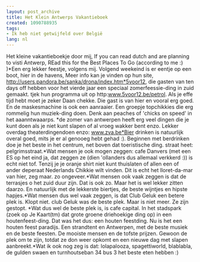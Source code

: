 ```yaml
---
layout: post_archive
title: Het Klein Antwerps Vakantieboek
created: 1090788935
tags:
- Ik heb niet getwijfeld over België
lang: nl
---
```

Het kleine vakantieboekje door mij, If you can read dutch and are planning to visti Antwerp, REad this for the Best Places To Go (according to me :) )<!--break-->*Een erg lekker feestje, volgens mij. Volgend weekeind is er eentje op een boot, hier in de havens, Meer info kan je vinden op hun site, http://users.pandora.be/sanka/drona/index.htm*5voor12, die gasten van ten days off hebben voor het vierde jaar een speciaal zomerfeessie-ding in zuid gemaakt. tjek hun programma uit op http:www.5voor12.be/petrol. Als je effe tijd hebt moet je zeker Daan chekke. Die gast is van hier en vooral erg goed. En de maskesmachine is ook een aanraaier. Een groepje topchikkies die erg rommelig hun muziek-ding doen. Denk aan peaches of 'chicks on speed' in het aaanntwaaarps. *de zomer van antwerpen heeft erg veel dingen die je kunt doen als je niet kunt slapen of al vroeg wakker bent enzo. Lekker overdag theaterdingendoen enzo: www.zva.be*Bier drinken is natuurlijk overal goed, mits je er al genooeg hebt gehad :). Beginnen met berdrinken doe je het beste in het centrum, net boven dat toeristische ding. straat heet: pelgrimsstraat.*Wat mensen je ook mogen zeggen: cafe Danvers (met een ES op het eind ja, dat zeggen ze (dien 'ollanders dus allemaal verkkerd :)) is echt niet tof. Tenzij je je oranje shirt niet kunt thuislaten of allen een of ander deperaat Nederlands Chikkie wilt vinden. Dit is echt het lloret-da-mar van hier, zeg maar. zo ongeveer.*Wat mensen ook vaak zeggen is dat de terrasjes o het zuid  duur zijn. Dat is ook zo. Maar het is wel lekker zitten daarzo. En natuurlijk met de lekkerste biertjes, de beste wijntjes en hipste hapjes.*Wat mensen dus wel vaak zeggen, is dat Club Geluk een betere plek is. Klopt niet. club Geluk was de beste plek. Maar is niet meer. Ze zijn gestopt. *Wat dus wel de beste plek is, is cafe capital. In het stadspark (zoek op Je Kaart(tm) dat grote groene driehoekige ding op) in een houtenfeest-ding. Dat was het dus: een houten feestding. Nu is het een houten feest paradijs. Een strandtent en Antwerpen, met de beste musiek en de beste feesten. De mooiste mensen en de tofste prijzen. Gewoon de plek om te zijn, totdat ze don weer opkomt en een nieuwe dag met slapen aanbreekt.*Wat ik ook nog zeg is dat: lolapalooza, spagettiworld, blablabla, de gulden swaen en turnhoutseban 34 bus 3 het beste eten hebben :)
